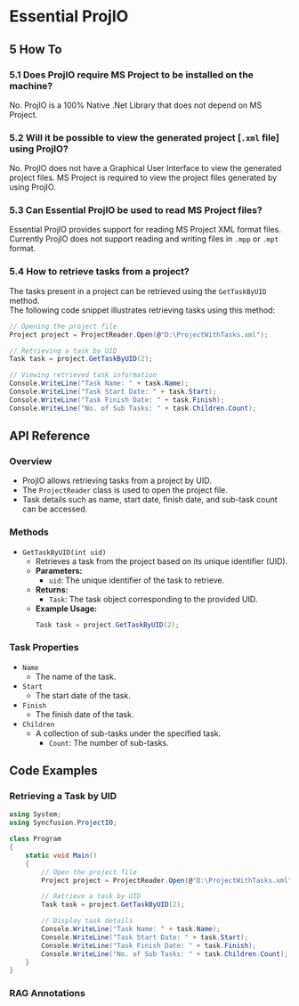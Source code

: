 <!--
source: image
domain: syncfusion-sdk
task: pdf-ocr-to-markdown
language: en
source_filename: page_060.jpeg
document_name: ProjIO
page_number: 060
page_id: ProjIO#page_060
product: Syncfusion Winforms
version: 11.4.0.26
timestamp: 2025-08-09T08:00:48Z
fidelity: lossless
-->

# Essential ProjIO

## 5 How To

### 5.1 Does ProjIO require MS Project to be installed on the machine?

No. ProjIO is a 100% Native .Net Library that does not depend on MS Project.

### 5.2 Will it be possible to view the generated project [`.xml` file] using ProjIO?

No. ProjIO does not have a Graphical User Interface to view the generated project files. MS Project is required to view the project files generated by using ProjIO.

### 5.3 Can Essential ProjIO be used to read MS Project files?

Essential ProjIO provides support for reading MS Project XML format files. Currently ProjIO does not support reading and writing files in `.mpp` or `.mpt` format.

### 5.4 How to retrieve tasks from a project?

The tasks present in a project can be retrieved using the `GetTaskByUID` method.  
The following code snippet illustrates retrieving tasks using this method:

```csharp
// Opening the project file
Project project = ProjectReader.Open(@"D:\ProjectWithTasks.xml");

// Retrieving a task by UID
Task task = project.GetTaskByUID(2);

// Viewing retrieved task information
Console.WriteLine("Task Name: " + task.Name);
Console.WriteLine("Task Start Date: " + task.Start);
Console.WriteLine("Task Finish Date: " + task.Finish);
Console.WriteLine("No. of Sub Tasks: " + task.Children.Count);
```

## API Reference

### Overview
- ProjIO allows retrieving tasks from a project by UID.
- The `ProjectReader` class is used to open the project file.
- Task details such as name, start date, finish date, and sub-task count can be accessed.

### Methods
- `GetTaskByUID(int uid)`
  - Retrieves a task from the project based on its unique identifier (UID).
  - **Parameters:**
    - `uid`: The unique identifier of the task to retrieve.
  - **Returns:**
    - `Task`: The task object corresponding to the provided UID.
  - **Example Usage:**
    ```csharp
    Task task = project.GetTaskByUID(2);
    ```

### Task Properties
- `Name`
  - The name of the task.
- `Start`
  - The start date of the task.
- `Finish`
  - The finish date of the task.
- `Children`
  - A collection of sub-tasks under the specified task.
    - `Count`: The number of sub-tasks.

## Code Examples

### Retrieving a Task by UID

```csharp
using System;
using Syncfusion.ProjectIO;

class Program
{
    static void Main()
    {
        // Open the project file
        Project project = ProjectReader.Open(@"D:\ProjectWithTasks.xml");

        // Retrieve a task by UID
        Task task = project.GetTaskByUID(2);

        // Display task details
        Console.WriteLine("Task Name: " + task.Name);
        Console.WriteLine("Task Start Date: " + task.Start);
        Console.WriteLine("Task Finish Date: " + task.Finish);
        Console.WriteLine("No. of Sub Tasks: " + task.Children.Count);
    }
}
```

### RAG Annotations
<!-- tags: ProjIO, MS Project, Project Reader, Task retrieval, Unique Identifier, Task Properties, C# code examples, Syncfusion Winforms, version: 11.4.0.26 -->
<!-- keywords: projio, task, uid, gettaskbyuid, ms project, projectreader, task properties, name, start date, finish date, sub tasks, csharp, code examples, essential toolkit -->